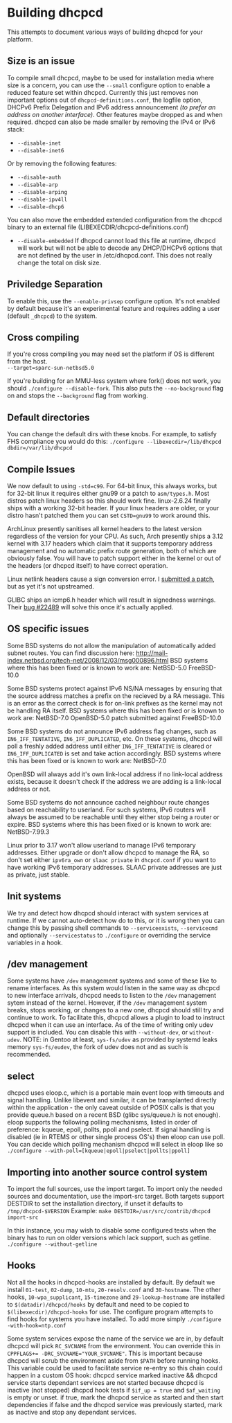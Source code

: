 # Building dhcpcd

This attempts to document various ways of building dhcpcd for your
platform.

## Size is an issue
To compile small dhcpcd, maybe to be used for installation media where
size is a concern, you can use the `--small` configure option to enable
a reduced feature set within dhcpcd.
Currently this just removes non important options out of
`dhcpcd-definitions.conf`, the logfile option,
DHCPv6 Prefix Delegation and IPv6 address announcement *(to prefer an
address on another interface)*.
Other features maybe dropped as and when required.
dhcpcd can also be made smaller by removing the IPv4 or IPv6 stack:
  *  `--disable-inet`
  *  `--disable-inet6`

Or by removing the following features:
  *  `--disable-auth`
  *  `--disable-arp`
  *  `--disable-arping`
  *  `--disable-ipv4ll`
  *  `--disable-dhcp6`

You can also move the embedded extended configuration from the dhcpcd binary
to an external file (LIBEXECDIR/dhcpcd-definitions.conf)
  *  `--disable-embedded`
If dhcpcd cannot load this file at runtime, dhcpcd will work but will not be
able to decode any DHCP/DHCPv6 options that are not defined by the user
in /etc/dhcpcd.conf. This does not really change the total on disk size.

## Priviledge Separation
To enable this, use the `--enable-privsep` configure option.
It's not enabled by default because it's an experimental feature and
requires adding a user (default `_dhcpcd`) to the system.

## Cross compiling
If you're cross compiling you may need set the platform if OS is different
from the host.  
`--target=sparc-sun-netbsd5.0`

If you're building for an MMU-less system where fork() does not work, you
should `./configure --disable-fork`.
This also puts the `--no-background` flag on and stops the `--background` flag
from working.

## Default directories
You can change the default dirs with these knobs.
For example, to satisfy FHS compliance you would do this:
`./configure --libexecdir=/lib/dhcpcd dbdir=/var/lib/dhcpcd`

## Compile Issues
We now default to using `-std=c99`. For 64-bit linux, this always works, but
for 32-bit linux it requires either gnu99 or a patch to `asm/types.h`.
Most distros patch linux headers so this should work fine.
linux-2.6.24 finally ships with a working 32-bit header.
If your linux headers are older, or your distro hasn't patched them you can
set `CSTD=gnu99` to work around this.

ArchLinux presently sanitises all kernel headers to the latest version
regardless of the version for your CPU. As such, Arch presently ships a
3.12 kernel with 3.17 headers which claim that it supports temporary address
management and no automatic prefix route generation, both of which are
obviously false. You will have to patch support either in the kernel or
out of the headers (or dhcpcd itself) to have correct operation.

Linux netlink headers cause a sign conversion error.
I [submitted a patch](https://sourceware.org/bugzilla/show_bug.cgi?id=22489),
but as yet it's not upstreamed.

GLIBC ships an icmp6.h header which will result in signedness warnings.
Their [bug #22489](https://sourceware.org/bugzilla/show_bug.cgi?id=22489)
will solve this once it's actually applied.

## OS specific issues
Some BSD systems do not allow the manipulation of automatically added subnet
routes. You can find discussion here:
    http://mail-index.netbsd.org/tech-net/2008/12/03/msg000896.html
BSD systems where this has been fixed or is known to work are:
    NetBSD-5.0
    FreeBSD-10.0

Some BSD systems protect against IPv6 NS/NA messages by ensuring that the
source address matches a prefix on the recieved by a RA message.
This is an error as the correct check is for on-link prefixes as the
kernel may not be handling RA itself.
BSD systems where this has been fixed or is known to work are:
    NetBSD-7.0
    OpenBSD-5.0
    patch submitted against FreeBSD-10.0

Some BSD systems do not announce IPv6 address flag changes, such as
`IN6_IFF_TENTATIVE`, `IN6_IFF_DUPLICATED`, etc. On these systems,
dhcpcd will poll a freshly added address until either `IN6_IFF_TENTATIVE` is
cleared or `IN6_IFF_DUPLICATED` is set and take action accordingly.
BSD systems where this has been fixed or is known to work are:
    NetBSD-7.0

OpenBSD will always add it's own link-local address if no link-local address
exists, because it doesn't check if the address we are adding is a link-local
address or not.

Some BSD systems do not announce cached neighbour route changes based
on reachability to userland. For such systems, IPv6 routers will always
be assumed to be reachable until they either stop being a router or expire.
BSD systems where this has been fixed or is known to work are:
    NetBSD-7.99.3

Linux prior to 3.17 won't allow userland to manage IPv6 temporary addresses.
Either upgrade or don't allow dhcpcd to manage the RA,
so don't set either `ipv6ra_own` or `slaac private` in `dhcpcd.conf` if you
want to have working IPv6 temporary addresses.
SLAAC private addresses are just as private, just stable.

## Init systems
We try and detect how dhcpcd should interact with system services at runtime.
If we cannot auto-detect how do to this, or it is wrong then
you can change this by passing shell commands to `--serviceexists`,
`--servicecmd` and optionally `--servicestatus` to `./configure` or overriding
the service variables in a hook.


## /dev management
Some systems have `/dev` management systems and some of these like to rename
interfaces. As this system would listen in the same way as dhcpcd to new
interface arrivals, dhcpcd needs to listen to the `/dev` management sytem
instead of the kernel. However, if the `/dev` management system breaks, stops
working, or changes to a new one, dhcpcd should still try and continue to work.
To facilitate this, dhcpcd allows a plugin to load to instruct dhcpcd when it
can use an interface. As of the time of writing only udev support is included.
You can disable this with `--without-dev`, or `without-udev`.
NOTE: in Gentoo at least, `sys-fs/udev` as provided by systemd leaks memory
`sys-fs/eudev`, the fork of udev does not and as such is recommended.

## select
dhcpcd uses eloop.c, which is a portable main event loop with timeouts and
signal handling. Unlike libevent and similar, it can be transplanted directly
within the application - the only caveat outside of POSIX calls is that
you provide queue.h based on a recent BSD (glibc sys/queue.h is not enough).
eloop supports the following polling mechanisms, listed in order of preference:
	kqueue, epoll, pollts, ppoll and pselect.
If signal handling is disabled (ie in RTEMS or other single process
OS's) then eloop can use poll.
You can decide which polling mechanism dhcpcd will select in eloop like so
`./configure --with-poll=[kqueue|epoll|pselect|pollts|ppoll]`


## Importing into another source control system
To import the full sources, use the import target.
To import only the needed sources and documentation, use the import-src
target.
Both targets support DESTDIR to set the installation directory,
if unset it defaults to `/tmp/dhcpcd-$VERSION`
Example: `make DESTDIR=/usr/src/contrib/dhcpcd import-src`

In this instance, you may wish to disable some configured tests when
the binary has to run on older versions which lack support, such as getline.
`./configure --without-getline`


## Hooks
Not all the hooks in dhcpcd-hooks are installed by default.
By default we install `01-test`, `02-dump`, `10-mtu`, `20-resolv.conf`
and `30-hostname`.
The other hooks, `10-wpa_supplicant`, `15-timezone` and `29-lookup-hostname`
are installed to `$(datadir)/dhcpcd/hooks` by default and need to be
copied to `$(libexecdir)/dhcpcd-hooks` for use.
The configure program attempts to find hooks for systems you have installed.
To add more simply
`./configure -with-hook=ntp.conf`

Some system services expose the name of the service we are in,
by default dhcpcd will pick `RC_SVCNAME` from the environment.
You can override this in `CPPFLAGS+= -DRC_SVCNAME="YOUR_SVCNAME"`.
This is important because dhcpcd will scrub the environment aside from `$PATH`
before running hooks.
This variable could be used to facilitate service re-entry so this chain could
happen in a custom OS hook:
  dhcpcd service marked inactive && dhcpcd service starts
  dependant services are not started because dhcpcd is inactive (not stopped)
  dhcpcd hook tests if `$if_up = true` and `$af_waiting` is empty or unset.
  if true, mark the dhcpcd service as started and then start dependencies
  if false and the dhcpcd service was previously started, mark as inactive and
     stop any dependant services.
